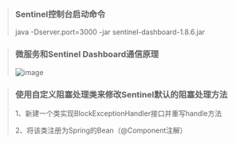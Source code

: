 > ### Sentinel控制台启动命令
> 
> java -Dserver.port=3000 -jar sentinel-dashboard-1.8.6.jar

> ### 微服务和Sentinel Dashboard通信原理
> 
> <img src="file:///C://Users//A//Desktop//2.png" title="" alt="image" data-align="inline">

> ### 使用自定义阻塞处理类来修改Sentinel默认的阻塞处理方法
> 
> 1、新建一个类实现BlockExceptionHandler接口并重写handle方法
> 
> 2、将该类注册为Spring的Bean（@Component注解）
